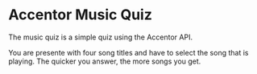 # Accentor Music Quiz

The music quiz is a simple quiz using the Accentor API.

You are presente with four song titles and have to select the song that is playing. The quicker you answer, the more songs you get.
